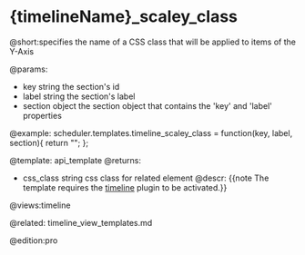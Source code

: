 {timelineName}_scaley_class
=============

@short:specifies the name of a CSS class that will be applied to items of the Y-Axis
	

@params:
- key	string 	the section's id
- label 	string	the section's label
- section	object	the section object that contains the 'key' and 'label' properties


@example:
scheduler.templates.timeline_scaley_class = function(key, label,  section){ 
	return "";
};

@template:	api_template
@returns:
- css_class    string     css class for related element
@descr:
{{note The template requires the [timeline](extensions_list.md#timeline) plugin to be activated.}}

@views:timeline


@related:
	timeline_view_templates.md

@edition:pro